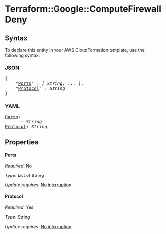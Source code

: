 # Terraform::Google::ComputeFirewall Deny

## Syntax

To declare this entity in your AWS CloudFormation template, use the following syntax:

### JSON

<pre>
{
    "<a href="#ports" title="Ports">Ports</a>" : <i>[ String, ... ]</i>,
    "<a href="#protocol" title="Protocol">Protocol</a>" : <i>String</i>
}
</pre>

### YAML

<pre>
<a href="#ports" title="Ports">Ports</a>: <i>
      - String</i>
<a href="#protocol" title="Protocol">Protocol</a>: <i>String</i>
</pre>

## Properties

#### Ports

_Required_: No

_Type_: List of String

_Update requires_: [No interruption](https://docs.aws.amazon.com/AWSCloudFormation/latest/UserGuide/using-cfn-updating-stacks-update-behaviors.html#update-no-interrupt)

#### Protocol

_Required_: Yes

_Type_: String

_Update requires_: [No interruption](https://docs.aws.amazon.com/AWSCloudFormation/latest/UserGuide/using-cfn-updating-stacks-update-behaviors.html#update-no-interrupt)

